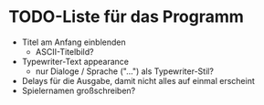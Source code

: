 # TODO-Liste für das Programm

- Titel am Anfang einblenden
  - ASCII-Titelbild?
- Typewriter-Text appearance
  - nur Dialoge / Sprache ("...") als Typewriter-Stil?
- Delays für die Ausgabe, damit nicht alles auf einmal erscheint
- Spielernamen großschreiben?
